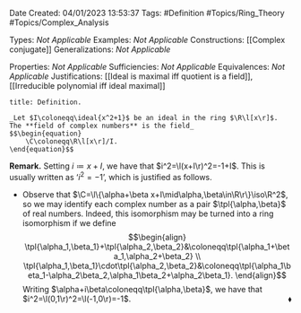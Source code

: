 <div class="topSpace"></div>

Date Created: 04/01/2023 13:53:37
Tags: #Definition #Topics/Ring_Theory #Topics/Complex_Analysis

Types: _Not Applicable_
Examples: _Not Applicable_
Constructions: [[Complex conjugate]]
Generalizations: _Not Applicable_

Properties: _Not Applicable_
Sufficiencies: _Not Applicable_
Equivalences: _Not Applicable_
Justifications: [[Ideal is maximal iff quotient is a field]], [[Irreducible polynomial iff ideal maximal]]

``` ad-Definition
title: Definition.

_Let $I\coloneqq\ideal{x^2+1}$ be an ideal in the ring $\R\l[x\r]$. The **field of complex numbers** is the field_
$$\begin{equation}
    \C\coloneqq\R\l[x\r]/I.
\end{equation}$$

```

**Remark.** Setting $i\coloneqq x+I$, we have that $i^2=\l(x+I\r)^2=-1+I$. This is usually written as $\textrm{`}i^2=-1\textrm{'}$, which is justified as follows.
* Observe that $\C=\l\{\alpha+\beta x+I\mid\alpha,\beta\in\R\r\}\iso\R^2$, so we may identify each complex number as a pair $\tpl{\alpha,\beta}$ of real numbers. Indeed, this isomorphism may be turned into a ring isomorphism if we define
$$\begin{align}
    \tpl{\alpha_1,\beta_1}+\tpl{\alpha_2,\beta_2}&\coloneqq\tpl{\alpha_1+\beta_1,\alpha_2+\beta_2} \\
    \tpl{\alpha_1,\beta_1}\cdot\tpl{\alpha_2,\beta_2}&\coloneqq\tpl{\alpha_1\beta_1-\alpha_2\beta_2,\alpha_1\beta_2+\alpha_2\beta_1}.
\end{align}$$
Writing $\alpha+i\beta\coloneqq\tpl{\alpha,\beta}$, we have that $i^2=\l(0,1\r)^2=\l(-1,0\r)=-1$.<span style="float:right;">$\blacklozenge$</span>
